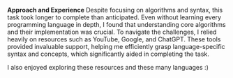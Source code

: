 <strong>Approach and Experience</strong>
Despite focusing on algorithms and syntax, this task took longer to complete than anticipated.
Even without learning every programming language in depth, I found that understanding core algorithms and their implementation was crucial. 
To navigate the challenges, I relied heavily on resources such as YouTube, Google, and ChatGPT.
These tools provided invaluable support, helping me efficiently grasp language-specific syntax and concepts, which significantly aided in completing the task.

 I also enjoyed exploring these resources and these many languages :)
